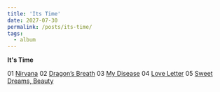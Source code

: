 ```yaml
---
title: 'Its Time'
date: 2027-07-30
permalink: /posts/its-time/
tags:
  - album
---
```


**It's Time**

01 [Nirvana](https://official.watchmesuffocate.com/posts/nirvana/)
02 [Dragon’s Breath](https://official.watchmesuffocate.com/posts/dragons-breath/)
03 [My Disease](https://official.watchmesuffocate.com/posts/my-disease/)
04 [Love Letter](https://official.watchmesuffocate.com/posts/love-letter/)
05 [Sweet Dreams, Beauty](https://official.watchmesuffocate.com/posts/sweet-dreams-beauty/)